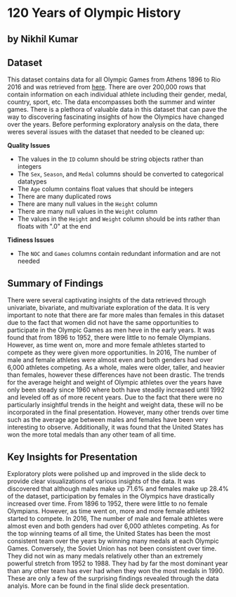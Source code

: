 # 120 Years of Olympic History
## by Nikhil Kumar


## Dataset

This dataset contains data for all Olympic Games from Athens 1896 to Rio 2016 and was retrieved from [here](https://www.kaggle.com/heesoo37/120-years-of-olympic-history-athletes-and-results). There are over 200,000 rows that contain information on each individual athlete including their gender, medal, country, sport, etc. The data encompasses both the summer and winter games. There is a plethora of valuable data in this dataset that can pave the way to discovering fascinating insights of how the Olympics have changed over the years. Before performing exploratory analysis on the data, there weres several issues with the dataset that needed to be cleaned up:

**Quality Issues**

- The values in the `ID` column should be string objects rather than integers
- The `Sex`, `Season`, and `Medal` columns should be converted to categorical datatypes
- The `Age` column contains float values that should be integers
- There are many duplicated rows
- There are many null values in the `Height` column
- There are many null values in the `Weight` column
- The values in the `Height` and `Weight` column should be ints rather than floats with ".0" at the end

**Tidiness Issues**

- The `NOC` and `Games` columns contain redundant information and are not needed

## Summary of Findings

There were several captivating insights of the data retrieved through univariate, bivariate, and multivariate exploration of the data. It is very important to note that there are far more males than females in this dataset due to the fact that women did not have the same opportunities to participate in the Olympic Games as men heve in the early years. It was found that from 1896 to 1952, there were little to no female Olympians. However, as time went on, more and more female athletes started to compete as they were given more opportunities. In 2016, The number of male and female athletes were almost even and both genders had over 6,000 athletes competing. As a whole, males were older, taller, and heavier than females, however these differences have not been drastic. The trends for the average height and weight of Olympic athletes over the years have only been steady since 1960 where both have steadily increased until 1992 and leveled off as of more recent years. Due to the fact that there were no particularly insightful trends in the height and weight data, these will no be incorporated in the final presentation. However, many other trends over time such as the average age between males and females have been very interesting to observe. Additionally, it was found that the United States has won the more total medals than any other team of all time.  

## Key Insights for Presentation

Exploratory plots were polished up and improved in the slide deck to provide clear visualizations of various insights of the data. It was discovered that although males make up 71.6% and females make up 28.4% of the dataset, participation by females in the Olympics have drastically increased over time. From 1896 to 1952, there were little to no female Olympians. However, as time went on, more and more female athletes started to compete. In 2016, The number of male and female athletes were almost even and both genders had over 6,000 athletes competing. As for the top winning teams of all time, the United States has been the most consistent team over the years by winning many medals at each Olympic Games. Conversely, the Soviet Union has not been consistent over time. They did not win as many medals relatively other than an extremely powerful stretch from 1952 to 1988. They had by far the most dominant year than any other team has ever had when they won the most medals in 1990. These are only a few of the surprising findings revealed through the data analyis. More can be found in the final slide deck presentation.